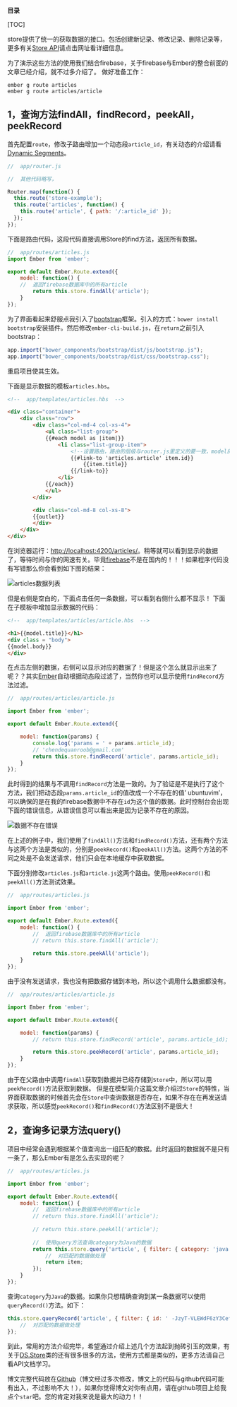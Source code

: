 ﻿**目录**

[TOC]


store提供了统一的获取数据的接口。包括创建新记录、修改记录、删除记录等，更多有关[Store API](http://devdocs.io/ember/data/classes/ds.store)请点击网址看详细信息。

为了演示这些方法的使用我们结合firebase，关于firebase与Ember的整合前面的文章已经介绍，就不过多介绍了。
做好准备工作：
```
ember g route articles
ember g route articles/article
```

## 1，查询方法findAll，findRecord，peekAll，peekRecord

首先配置`route`，修改子路由增加一个动态段`article_id`，有关动态的介绍请看[Dynamic Segments](https://guides.emberjs.com/v2.5.0/routing/defining-your-routes/#toc_dynamic-segments)。
```js
//  app/router.js

//  其他代码略写，

Router.map(function() {
  this.route('store-example');
  this.route('articles', function() {
    this.route('article', { path: '/:article_id' });
  });
});
```
下面是路由代码，这段代码直接调用Store的find方法，返回所有数据。
```js
//  app/routes/articles.js
import Ember from 'ember';

export default Ember.Route.extend({
    model: function() {
	//  返回firebase数据库中的所有article
        return this.store.findAll('article');
    }
});
```
为了界面看起来舒服点我引入了[bootstrap](http://www.bootcss.com)框架。引入的方式：`bower install bootstrap`安装插件。然后修改`ember-cli-build.js`，在`return`之前引入bootstrap：
```js
app.import("bower_components/bootstrap/dist/js/bootstrap.js");
app.import("bower_components/bootstrap/dist/css/bootstrap.css");
```
重启项目使其生效。

下面是显示数据的模板`articles.hbs`。
```html
<!--  app/templates/articles.hbs  -->

<div class="container">
	<div class="row">
		<div class="col-md-4 col-xs-4">
			<ul class="list-group">
			{{#each model as |item|}}
				<li class="list-group-item">
					<!--设置路由，路由的层级与router.js里定义的要一致，model的id属性作为参数 -->
                 	{{#link-to 'articles.article' item.id}}
						{{item.title}}
					{{/link-to}}
				</li>
			{{/each}}
			</ul>
		</div>

		<div class="col-md-8 col-xs-8">
		{{outlet}}
		</div>
	</div>
</div>
```
在浏览器运行：[http://localhost:4200/articles/](http://localhost:4200/articles/)。稍等就可以看到显示的数据了，等待时间与你的网速有关。毕竟[firebase](http://www.firebase.com)不是在国内的！！！如果程序代码没有写错那么你会看到如下图的结果：

![articles数据列表](http://emberteach.ddlisting.com/content/images/2016/04/168.png)

但是右侧是空白的，下面点击任何一条数据，可以看到右侧什么都不显示！
下面在子模板中增加显示数据的代码：
```html
<!--  app/templates/articles/article.hbs  -->

<h1>{{model.title}}</h1>
<div class = "body">
{{model.body}}
</div>
```
在点击左侧的数据，右侧可以显示对应的数据了！但是这个怎么就显示出来了呢？？其实[Ember](http://emberjs.com)自动根据动态段过滤了，当然你也可以显示使用`findRecord`方法过滤。
```js
//  app/routes/articles/article.js

import Ember from 'ember';

export default Ember.Route.extend({

	model: function(params) {
		console.log('params = ' + params.article_id);
		// 'chendequanroob@gmail.com'
		return this.store.findRecord('article', params.article_id);
	}
});
```
此时得到的结果与不调用`findRecord`方法是一致的。为了验证是不是执行了这个方法，我们把动态段`params.article_id`的值改成一个不存在的值’ ubuntuvim’，可以确保的是在我的firebase数据中不存在`id`为这个值的数据。此时控制台会出现下面的错误信息，从错误信息可以看出来是因为记录不存在的原因。

![数据不存在错误](http://emberteach.ddlisting.com/content/images/2016/04/169.png)

在上述的例子中，我们使用了`findAll()`方法和`findRecord()`方法，还有两个方法与这两个方法是类似的，分别是`peekRecord()`和`peekAll()`方法。这两个方法的不同之处是不会发送请求，他们只会在本地缓存中获取数据。

下面分别修改`articles.js`和`article.js`这两个路由。使用`peekRecord()`和`peekAll()`方法测试效果。
```js
//  app/routes/articles.js

import Ember from 'ember';

export default Ember.Route.extend({
	model: function() {
		//  返回firebase数据库中的所有article
		// return this.store.findAll('article');
		
		return this.store.peekAll('article');
	}
});
```
由于没有发送请求，我也没有把数据存储到本地，所以这个调用什么数据都没有。
```js
//  app/routes/articles/article.js

import Ember from 'ember';

export default Ember.Route.extend({

	model: function(params) {
		// return this.store.findRecord('article', params.article_id);

		return this.store.peekRecord('article', params.article_id);
	}
});
```
由于在父路由中调用`findAll`获取到数据并已经存储到`Store`中，所以可以用`peekRecord()`方法获取到数据。	但是在模型简介这篇文章介绍过`Store`的特性，当界面获取数据的时候首先会在`Store`中查询数据是否存在，如果不存在在再发送请求获取，所以感觉`peekRecord()`和`findRecord()`方法区别不是很大！

## 2，查询多记录方法query()

项目中经常会遇到根据某个值查询出一组匹配的数据。此时返回的数据就不是只有一条了，那么Ember有是怎么去实现的呢？
```js
//  app/routes/articles.js

import Ember from 'ember';

export default Ember.Route.extend({
	model: function() {
		//  返回firebase数据库中的所有article
		// return this.store.findAll('article');
		
		// return this.store.peekAll('article');
	
		//  使用query方法查询category为Java的数据
		return this.store.query('article', { filter: { category: 'java' } }).then(function(item) {
			//  对匹配的数据做处理
			return item;
		});
	}
});
```
查询`category`为`Java`的数据。如果你只想精确查询到某一条数据可以使用`queryRecord()`方法。如下：
```js
this.store.queryRecord('article', { filter: { id: ' -JzyT-VLEWdF6zY3CefO' } }).then(function(item) {
	//  对匹配的数据做处理
});
```
到此，常用的方法介绍完毕，希望通过介绍上述几个方法起到抛砖引玉的效果，有关于[DS.Store](http://devdocs.io/ember/data/classes/ds.store)类的还有很多很多的方法，使用方式都是类似的，更多方法请自己看API文档学习。

博文完整代码放在[Github](https://github.com/ubuntuvim/my_emberjs_code)（博文经过多次修改，博文上的代码与github代码可能有出入，不过影响不大！），如果你觉得博文对你有点用，请在github项目上给我点个`star`吧。您的肯定对我来说是最大的动力！！
